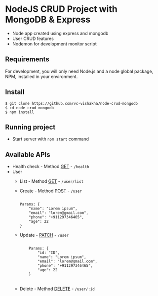 # NodeJS CRUD Project with MongoDB & Express
- Node app created using express and mongodb
- User CRUD features
- Nodemon for development monitor script

## Requirements

For development, you will only need Node.js and a node global package, NPM, installed in your environment.

## Install

    $ git clone https://github.com/vc-vishakha/node-crud-mongodb
    $ cd node-crud-mongodb
    $ npm install

## Running project
- Start server with `npm start` command

## Available APIs  
- Health check - Method [GET](http://127.0.0.1:3000/health) - `/health`
- User
  - List - Method [GET](http://127.0.0.1:3000/user) - `/user/list`
  - Create - Method [POST](http://127.0.0.1:3000/user) - `/user`

    <code>
    Params: {
        "name": "Lorem ipsum",
        "email": "lorem@gmail.com",
        "phone": "+911297346465",
        "age": 22
    }
    </code>


  - Update - [PATCH](http://127.0.0.1:3000/user) - `/user`

    <code>
        Params: {
            "id: "ID", 
            "name": "Lorem ipsum",
            "email": "lorem@gmail.com",
            "phone": "+911297346465",
            "age": 22
        }
    </code>
    <br/>
  - Delete - Method [DELETE](http://127.0.0.1:3000/user/:id) - `/user/:id`